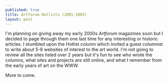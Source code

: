 ```yaml
---
published: true
title: Artforum Hotlists (2001-2003)
layout: post
---
```

I'm planning on giving away my early 2000s _Artforum_ magazines soon but I decided to page through them one last time for any interesting or historic articles. I stumbled upon the Hotlist column which invited a guest columnist to write about 5-6 websites of interest to the art world. I'm not going to review all the sites listed over 2 years but it's fun to see who wrote the columns, what sites and projects are still online, and what I remember from the early years of art on the WWW. 

More to come.